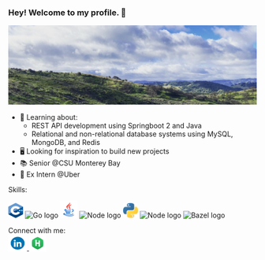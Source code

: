 ### Hey! Welcome to my profile. 👋

![A landscape shot of Toro Park in Salinas, CA](assets/images/toro_park_banner.png)

- 🔭 Learning about:
  - REST API development using Springboot 2 and Java
  - Relational and non-relational database systems using MySQL, MongoDB, and Redis
- 🖥 Looking for inspiration to build new projects
- 📚 Senior @CSU Monterey Bay
- 🚗 Ex Intern @Uber

Skills:
<div>
  <!-- C++ -->
  <img src="assets/images/Cpp_logo.png" alt="C++ logo" width="30" height="30">
  <!-- Go -->
  <img src="https://upload.wikimedia.org/wikipedia/commons/thumb/0/05/Go_Logo_Blue.svg/1280px-Go_Logo_Blue.svg.png" alt="Go logo" width="35" height="25">
  <!-- Java -->
  <img src="assets/images/Java_logo.png" alt="Java logo" width="35" height="35">
  <!-- Node -->
  <img src="https://user-images.githubusercontent.com/75503696/168443481-43438062-e3af-4485-8846-367e436abc77.png" alt="Node logo" width="35" height="35">
  <!-- Python -->
  <img src="assets/images/Python_logo.png" alt="Python logo" width="30" height="30">
  <!-- MySQL -->
  <img src="https://user-images.githubusercontent.com/75503696/168443500-fac932d7-2917-4770-b62c-b9e0457a52fe.png" alt="Node logo" width="35" height="35">
  <!-- Bazel -->
  <img src="https://blog.bazel.build/images/bazel-icon.svg" alt="Bazel logo" width="30" height="30">
</div>

Connect with me: <br>
<a href="https://www.linkedin.com/in/leonardo-villalobos-099a97206/">
<img src="assets/images/LinkedIn_logo.gif" alt="LinkedIn company logo" width="38" height="35" style="vertical-align:bottom">
</a>
<a href="https://www.hackerrank.com/Levillalobos">
<img src="assets/images/HackerRank_logo.png" alt="Hacker Rank company logo" width="35" height="35" style="vertical-align:bottom">
</a>
